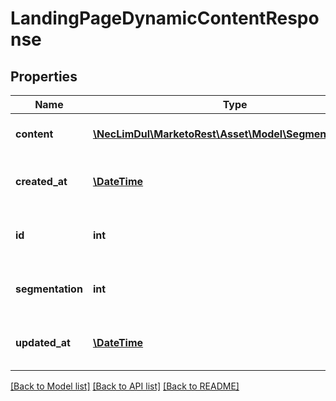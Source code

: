 # LandingPageDynamicContentResponse

## Properties

Name | Type | Description | Notes
------------ | ------------- | ------------- | -------------
**content** | [**\NecLimDul\MarketoRest\Asset\Model\SegmentContent[]**](SegmentContent.md) | List of variations in the section | [optional]
**created_at** | [**\DateTime**](\DateTime.md) | Datetime when the section was created | [optional]
**id** | **int** | Id of the dnamic content section | [optional]
**segmentation** | **int** | Segmentation to which the section is linked | [optional]
**updated_at** | [**\DateTime**](\DateTime.md) | Datetime when the section was last updated | [optional]

[[Back to Model list]](../../README.md#models) [[Back to API list]](../../README.md#endpoints) [[Back to README]](../../README.md)

